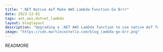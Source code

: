 ```yaml
---
title: ".NET Native AoT Make AWS Lambda Function Go Brrr"
date: 2023-12-01
tags: aot,aws,dotnet,lambda
layout: bloglayout
description: "Upgrading a .NET AWS Lambda function to use native AoT for improved cold-start performance."
image: "https://cdn.martincostello.com/blog_lambda-go-brr.png"
---
```


READMORE
